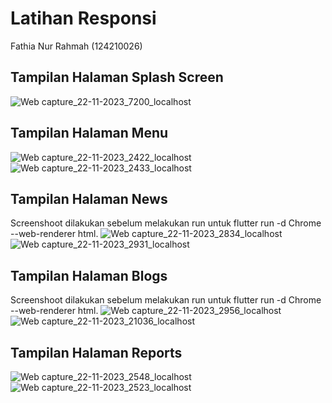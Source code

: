 # Latihan Responsi
Fathia Nur Rahmah (124210026)

## Tampilan Halaman Splash Screen
![Web capture_22-11-2023_7200_localhost](https://github.com/Fathianr16/LatihanResponsi/assets/145315810/d2dd9b06-25bc-4e74-a5a8-f97745644c3c)

## Tampilan Halaman Menu
![Web capture_22-11-2023_2422_localhost](https://github.com/Fathianr16/LatihanResponsi/assets/145315810/2a2a1c74-ad96-4aa2-bdb8-7eaf9fe76dd5)
![Web capture_22-11-2023_2433_localhost](https://github.com/Fathianr16/LatihanResponsi/assets/145315810/86de1eb2-1354-4bc7-aa88-fec655063528)

## Tampilan Halaman News
Screenshoot dilakukan sebelum melakukan run untuk flutter run -d Chrome --web-renderer html.
![Web capture_22-11-2023_2834_localhost](https://github.com/Fathianr16/LatihanResponsi/assets/145315810/6c5b89d1-3524-4889-8c70-2692eadf2b29)
![Web capture_22-11-2023_2931_localhost](https://github.com/Fathianr16/LatihanResponsi/assets/145315810/54e6d628-437a-4d7b-b916-63c5931016ac)

## Tampilan Halaman Blogs
Screenshoot dilakukan sebelum melakukan run untuk flutter run -d Chrome --web-renderer html.
![Web capture_22-11-2023_2956_localhost](https://github.com/Fathianr16/LatihanResponsi/assets/145315810/e71adce4-9c00-472c-9260-29ead3b0cbf2)
![Web capture_22-11-2023_21036_localhost](https://github.com/Fathianr16/LatihanResponsi/assets/145315810/5e87f044-2927-420d-878a-bd3b09263b9d)

## Tampilan Halaman Reports
![Web capture_22-11-2023_2548_localhost](https://github.com/Fathianr16/LatihanResponsi/assets/145315810/35d092da-9dc1-476b-a55d-f0b5a163f06d)
![Web capture_22-11-2023_2523_localhost](https://github.com/Fathianr16/LatihanResponsi/assets/145315810/06f38b57-6e59-466a-ac2a-61dc8d85ed27)
